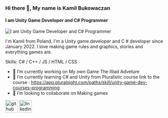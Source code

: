 ### Hi there 👋, My name is Kamil Bukowaczan
#### I am Unity Game Developer and C# Programmer
![I am Unity Game Developer and C# Programmer](<img src="https://i.postimg.cc/nc3pZQq6/Profile-Banner.png" alt="" />)

I'm Kamil from Poland, I'm a Unity game developer and C # developer since January 2022. I love making game rules and graphics, stories and everything games are.

Skills: C#  / C++ / JS / HTML / CSS

- 🔭 I’m currently working on My own Game The Illiad Adveture 
- 🌱 I’m currently learning C# and Unity from Pluralistic course link to the course : https://app.pluralsight.com/paths/skill/unity-game-dev-courses-programming 
- 👯 I’m looking to collaborate on Making games 


[<img src='https://cdn.jsdelivr.net/npm/simple-icons@3.0.1/icons/github.svg' alt='github' height='40'>](https://github.com/Bukasker   )  [<img src='https://cdn.jsdelivr.net/npm/simple-icons@3.0.1/icons/linkedin.svg' alt='linkedin' height='40'>](https://www.linkedin.com/in/kamil-bukowczan/)  

